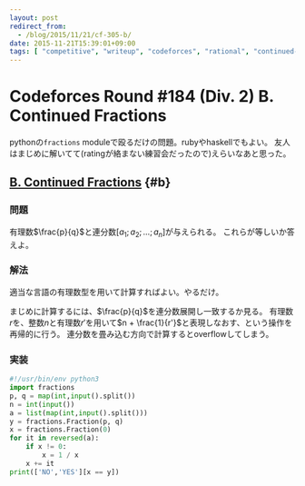 ```yaml
---
layout: post
redirect_from:
  - /blog/2015/11/21/cf-305-b/
date: 2015-11-21T15:39:01+09:00
tags: [ "competitive", "writeup", "codeforces", "rational", "continued-fraction" ]
---
```


# Codeforces Round #184 (Div. 2) B. Continued Fractions

pythonの`fractions` moduleで殴るだけの問題。rubyやhaskellでもよい。
友人はまじめに解いてて(ratingが絡まない練習会だったので)えらいなあと思った。

<!-- more -->

## [B. Continued Fractions](http://codeforces.com/contest/305/problem/B) {#b}

### 問題

有理数$\frac{p}{q}$と連分数$[a_1;a_2;\dots;a_n]$が与えられる。
これらが等しいか答えよ。

### 解法

適当な言語の有理数型を用いて計算すればよい。やるだけ。

まじめに計算するには、$\frac{p}{q}$を連分数展開し一致するか見る。
有理数$r$を、整数$n$と有理数$r'$を用いて$n + \frac{1}{r'}$と表現しなおす、という操作を再帰的に行う。
連分数を畳み込む方向で計算するとoverflowしてしまう。

### 実装

``` python
#!/usr/bin/env python3
import fractions
p, q = map(int,input().split())
n = int(input())
a = list(map(int,input().split()))
y = fractions.Fraction(p, q)
x = fractions.Fraction(0)
for it in reversed(a):
    if x != 0:
        x = 1 / x
    x += it
print(['NO','YES'][x == y])
```

